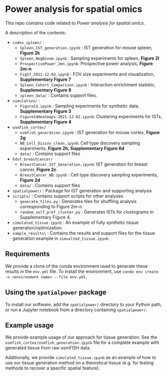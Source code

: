 # Power analysis for spatial omics

This repo contains code related to _Power analysis for spatial omics_. 

A description of the contents:

+ `codex_spleen/` : 
    - `Spleen_IST_generation.ipynb` : IST generation for mouse spleen, **Figure 2k**
    - `Spleen_NegBinom.ipynb` : Sampling experiments for spleen, **Figure 2l**
    - `ProspectivePower_2mn.ipynb`: Prospective power analysis, **Figure 2m-n**
    - `FigS7_2021-12-03.ipynb` : FOV size experiments and visualization, **Supplementary Figure 7**
    - `Spleen_Cohort_Comparison.ipynb` : Interaction enrichment statistic, **Supplementary Figure 8**
    - `spleen_data/` : Contains support files. 
+ `simulation/` :
    - `FigureS3.ipynb` : Sampling experiments for synthetic data. **Supplementary Figure 3**
    - `FigureS4Heatmaps-2021-12-02.ipynb`: Clustering experiments for ISTs, **Supplementary Figure 4**
+ `osmfish_cortex/` 
    - `osmfish_generation.ipynb` : IST generation for mouse cortex, **Figure 2g**
    - `NB_Cell_Discov_clean.ipynb`: Cell type discovery sampling experiments, **Figure 2h, Supplementary Figure 6d**
    - `data/` : Contains support files
+ `hdst_breastcancer/`
    - `BreastCancer_IST_Generation.ipynb`: IST generation for breast cancer, **Figure 2c**
    - `BreastCancer_NB.ipynb` : Cell type discovery sampling experiments, **Figure 2d**
    - `data/` : Contains support files
+ `spatialpower/` : Package for IST generation and supporting analysis
+ `scripts/` : Contains support scripts for other analyses
    - `generate_tiles.py` : Generates tiles for shuffling analysis corresponding to Figure 2m-n
    - `random_self_pref_cluster.py` :   Generates ISTs for clustograms in Supplementary Figure 4.  
+ `simulated_tissue.ipynb` : An example of fully synthetic tissue generation/optimization. 
+ `sample_results\` : Contains the results and support files for the tissue generation example in `simualted_tissue.ipynb`

## Requirements
We provide a clone of the conda environment used to generate these results in the `env.yml` file. To install the environment, use `conda env create -n <environment name> --file env.yml`.

## Using the `spatialpower` package
To install our software, add the `spatialpower/` directory to your Python path, or run a Jupyter notebook from a directory containing `spatialpower/`. 

## Example usage
We provide example usage of our approach for tissue generation. See the `osmfish_cortex/osmfish_generation.ipynb` file for a complete example with generated tissue from raw osmFISH data. 

Additionally, we provide `simulated_tissue.ipynb` as an example of how to use our tissue generation method on a theoretical tissue (e.g. for testing methods to recover a specific spatial feature). 
